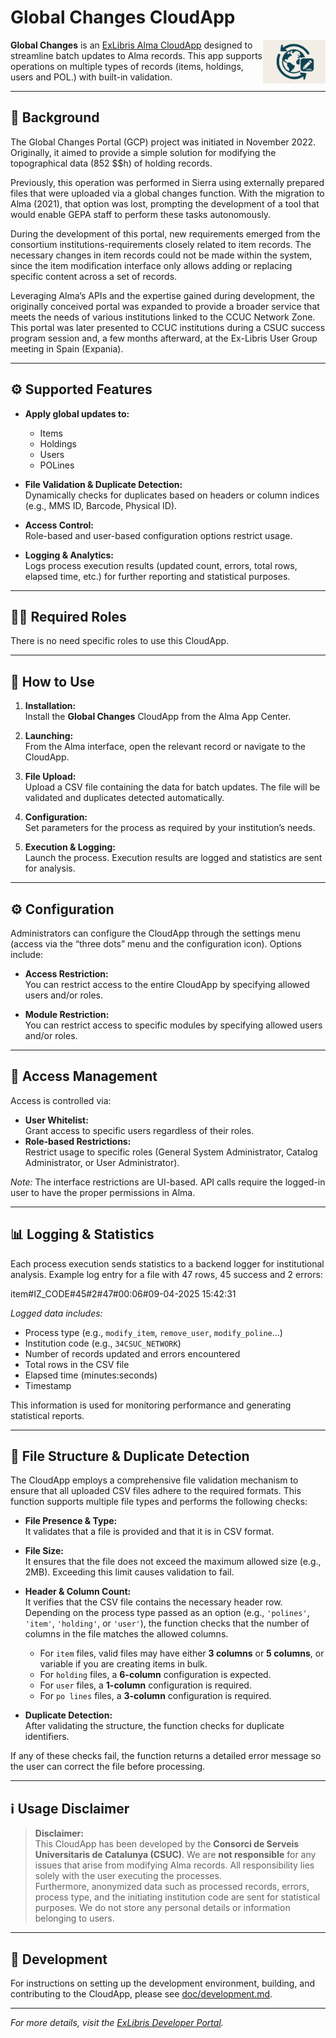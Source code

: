 # Global Changes CloudApp

<img align="right" src="./cloudapp/src/assets/app-icon.png" width="100" style="border-radius: 3px">

**Global Changes** is an [ExLibris Alma CloudApp](https://developers.exlibrisgroup.com/cloudapps/) designed to streamline batch updates to Alma records. This app supports operations on multiple types of records (items, holdings, users and POL.) with built-in validation.

---

## 📜 Background

The Global Changes Portal (GCP) project was initiated in November 2022. Originally, it aimed to provide a simple solution for modifying the topographical data (852 $$h) of holding records.

Previously, this operation was performed in Sierra using externally prepared files that were uploaded via a global changes function. With the migration to Alma (2021), that option was lost, prompting the development of a tool that would enable GEPA staff to perform these tasks autonomously.

During the development of this portal, new requirements emerged from the consortium institutions-requirements closely related to item records. The necessary changes in item records could not be made within the system, since the item modification interface only allows adding or replacing specific content across a set of records.

Leveraging Alma’s APIs and the expertise gained during development, the originally conceived portal was expanded to provide a broader service that meets the needs of various institutions linked to the CCUC Network Zone. This portal was later presented to CCUC institutions during a CSUC success program session and, a few months afterward, at the Ex-Libris User Group meeting in Spain (Expania).

---

## ⚙️ Supported Features

- **Apply global updates to:**  
  - Items  
  - Holdings  
  - Users  
  - POLines

- **File Validation & Duplicate Detection:**  
  Dynamically checks for duplicates based on headers or column indices (e.g., MMS ID, Barcode, Physical ID).

- **Access Control:**  
  Role-based and user-based configuration options restrict usage.

- **Logging & Analytics:**  
  Logs process execution results (updated count, errors, total rows, elapsed time, etc.) for further reporting and statistical purposes.

---

## 🧑‍💼 Required Roles

There is no need specific roles to use this CloudApp.

---

## 🚀 How to Use

1. **Installation:**  
   Install the **Global Changes** CloudApp from the Alma App Center.

2. **Launching:**  
   From the Alma interface, open the relevant record or navigate to the CloudApp.

3. **File Upload:**  
   Upload a CSV file containing the data for batch updates. The file will be validated and duplicates detected automatically.

4. **Configuration:**  
   Set parameters for the process as required by your institution’s needs.

5. **Execution & Logging:**  
   Launch the process. Execution results are logged and statistics are sent for analysis.

---

## ⚙️ Configuration

Administrators can configure the CloudApp through the settings menu (access via the “three dots” menu and the configuration icon). Options include:

- **Access Restriction:**  
  You can restrict access to the entire CloudApp by specifying allowed users and/or roles.

- **Module Restriction:**  
  You can restrict access to specific modules by specifying allowed users and/or roles.

---

## 🔐 Access Management

Access is controlled via:
- **User Whitelist:**  
  Grant access to specific users regardless of their roles.
- **Role-based Restrictions:**  
  Restrict usage to specific roles (General System Administrator, Catalog Administrator, or User Administrator).

*Note:* The interface restrictions are UI-based. API calls require the logged-in user to have the proper permissions in Alma.

---

## 📊 Logging & Statistics

Each process execution sends statistics to a backend logger for institutional analysis. Example log entry for a file with 47 rows, 45 success and 2 errors:

item#IZ_CODE#45#2#47#00:06#09-04-2025 15:42:31


*Logged data includes:*
- Process type (e.g., `modify_item`, `remove_user`, `modify_poline`...)
- Institution code (e.g., `34CSUC_NETWORK`)
- Number of records updated and errors encountered
- Total rows in the CSV file
- Elapsed time (minutes:seconds)
- Timestamp

This information is used for monitoring performance and generating statistical reports.

---

## 📁 File Structure & Duplicate Detection

The CloudApp employs a comprehensive file validation mechanism to ensure that all uploaded CSV files adhere to the required formats. This function supports multiple file types and performs the following checks:

- **File Presence & Type:**  
  It validates that a file is provided and that it is in CSV format.

- **File Size:**  
  It ensures that the file does not exceed the maximum allowed size (e.g., 2MB). Exceeding this limit causes validation to fail.

- **Header & Column Count:**  
  It verifies that the CSV file contains the necessary header row. Depending on the process type passed as an option (e.g., `'polines'`, `'item'`, `'holding'`, or `'user'`), the function checks that the number of columns in the file matches the allowed columns.  
  - For `item` files, valid files may have either **3 columns** or **5 columns**, or variable if you are creating items in bulk. 
  - For `holding` files, a **6-column** configuration is expected.  
  - For `user` files, a **1-column** configuration is required.
  - For `po lines` files, a **3-column** configuration is required.

- **Duplicate Detection:**  
  After validating the structure, the function checks for duplicate identifiers.

If any of these checks fail, the function returns a detailed error message so the user can correct the file before processing.

---

## ℹ️ Usage Disclaimer

> **Disclaimer:**  
> This CloudApp has been developed by the **Consorci de Serveis Universitaris de Catalunya (CSUC)**. We are **not responsible** for any issues that arise from modifying Alma records. All responsibility lies solely with the user executing the processes.  
> Furthermore, anonymized data such as processed records, errors, process type, and the initiating institution code are sent for statistical purposes.
> We do not store any personal details or information belonging to users.

---

## 🧪 Development

For instructions on setting up the development environment, building, and contributing to the CloudApp, please see [doc/development.md](doc/development.md).

---

*For more details, visit the [ExLibris Developer Portal](https://developers.exlibrisgroup.com/cloudapps/).*  
